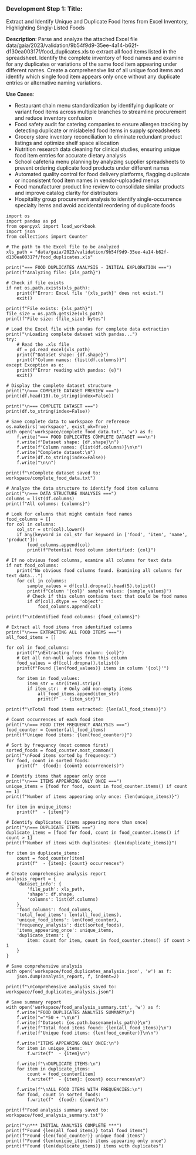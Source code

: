 ### Development Step 1: Title:  
Extract and Identify Unique and Duplicate Food Items from Excel Inventory, Highlighting Singly-Listed Foods

**Description**: Parse and analyze the attached Excel file data/gaia/2023/validation/9b54f9d9-35ee-4a14-b62f-d130ea00317f/food_duplicates.xls to extract all food items listed in the spreadsheet. Identify the complete inventory of food names and examine for any duplicates or variations of the same food item appearing under different names. Create a comprehensive list of all unique food items and identify which single food item appears only once without any duplicate entries or alternative naming variations.

**Use Cases**:
- Restaurant chain menu standardization by identifying duplicate or variant food items across multiple branches to streamline procurement and reduce inventory confusion
- Food safety audit for catering companies to ensure allergen tracking by detecting duplicate or mislabeled food items in supply spreadsheets
- Grocery store inventory reconciliation to eliminate redundant product listings and optimize shelf space allocation
- Nutrition research data cleaning for clinical studies, ensuring unique food item entries for accurate dietary analysis
- School cafeteria menu planning by analyzing supplier spreadsheets to prevent ordering duplicate food products under different names
- Automated quality control for food delivery platforms, flagging duplicate or inconsistent food item names in vendor-uploaded menus
- Food manufacturer product line review to consolidate similar products and improve catalog clarity for distributors
- Hospitality group procurement analysis to identify single-occurrence specialty items and avoid accidental reordering of duplicate foods

```
import os
import pandas as pd
from openpyxl import load_workbook
import json
from collections import Counter

# The path to the Excel file to be analyzed
xls_path = "data/gaia/2023/validation/9b54f9d9-35ee-4a14-b62f-d130ea00317f/food_duplicates.xls"

print("=== FOOD DUPLICATES ANALYSIS - INITIAL EXPLORATION ===")
print(f"Analyzing file: {xls_path}")

# Check if file exists
if not os.path.exists(xls_path):
    print(f"Error: Excel file '{xls_path}' does not exist.")
    exit()

print(f"File exists: {xls_path}")
file_size = os.path.getsize(xls_path)
print(f"File size: {file_size} bytes")

# Load the Excel file with pandas for complete data extraction
print("\nLoading complete dataset with pandas...")
try:
    # Read the .xls file
    df = pd.read_excel(xls_path)
    print(f"Dataset shape: {df.shape}")
    print(f"Column names: {list(df.columns)}")
except Exception as e:
    print(f"Error reading with pandas: {e}")
    exit()

# Display the complete dataset structure
print("\n=== COMPLETE DATASET PREVIEW ===")
print(df.head(10).to_string(index=False))

print("\n=== COMPLETE DATASET ===")
print(df.to_string(index=False))

# Save complete data to workspace for reference
os.makedirs('workspace', exist_ok=True)
with open('workspace/complete_food_data.txt', 'w') as f:
    f.write("=== FOOD DUPLICATES COMPLETE DATASET ===\n")
    f.write(f"Dataset shape: {df.shape}\n")
    f.write(f"Column names: {list(df.columns)}\n\n")
    f.write("Complete dataset:\n")
    f.write(df.to_string(index=False))
    f.write("\n\n")

print(f"\nComplete dataset saved to: workspace/complete_food_data.txt")

# Analyze the data structure to identify food item columns
print("\n=== DATA STRUCTURE ANALYSIS ===")
columns = list(df.columns)
print(f"All columns: {columns}")

# Look for columns that might contain food names
food_columns = []
for col in columns:
    col_str = str(col).lower()
    if any(keyword in col_str for keyword in ['food', 'item', 'name', 'product']):
        food_columns.append(col)
        print(f"Potential food column identified: {col}")

# If no obvious food columns, examine all columns for text data
if not food_columns:
    print("No obvious food columns found. Examining all columns for text data...")
    for col in columns:
        sample_values = df[col].dropna().head(5).tolist()
        print(f"Column '{col}' sample values: {sample_values}")
        # Check if this column contains text that could be food names
        if df[col].dtype == 'object':
            food_columns.append(col)

print(f"\nIdentified food columns: {food_columns}")

# Extract all food items from identified columns
print("\n=== EXTRACTING ALL FOOD ITEMS ===")
all_food_items = []

for col in food_columns:
    print(f"\nExtracting from column: {col}")
    # Get all non-null values from this column
    food_values = df[col].dropna().tolist()
    print(f"Found {len(food_values)} items in column '{col}'")
    
    for item in food_values:
        item_str = str(item).strip()
        if item_str:  # Only add non-empty items
            all_food_items.append(item_str)
            print(f"  - {item_str}")

print(f"\nTotal food items extracted: {len(all_food_items)}")

# Count occurrences of each food item
print("\n=== FOOD ITEM FREQUENCY ANALYSIS ===")
food_counter = Counter(all_food_items)
print(f"Unique food items: {len(food_counter)}")

# Sort by frequency (most common first)
sorted_foods = food_counter.most_common()
print("\nFood items sorted by frequency:")
for food, count in sorted_foods:
    print(f"  {food}: {count} occurrence(s)")

# Identify items that appear only once
print("\n=== ITEMS APPEARING ONLY ONCE ===")
unique_items = [food for food, count in food_counter.items() if count == 1]
print(f"Number of items appearing only once: {len(unique_items)}")

for item in unique_items:
    print(f"  - {item}")

# Identify duplicates (items appearing more than once)
print("\n=== DUPLICATE ITEMS ===")
duplicate_items = [food for food, count in food_counter.items() if count > 1]
print(f"Number of items with duplicates: {len(duplicate_items)}")

for item in duplicate_items:
    count = food_counter[item]
    print(f"  - {item}: {count} occurrences")

# Create comprehensive analysis report
analysis_report = {
    'dataset_info': {
        'file_path': xls_path,
        'shape': df.shape,
        'columns': list(df.columns)
    },
    'food_columns': food_columns,
    'total_food_items': len(all_food_items),
    'unique_food_items': len(food_counter),
    'frequency_analysis': dict(sorted_foods),
    'items_appearing_once': unique_items,
    'duplicate_items': {
        item: count for item, count in food_counter.items() if count > 1
    }
}

# Save comprehensive analysis
with open('workspace/food_duplicates_analysis.json', 'w') as f:
    json.dump(analysis_report, f, indent=2)

print(f"\nComprehensive analysis saved to: workspace/food_duplicates_analysis.json")

# Save summary report
with open('workspace/food_analysis_summary.txt', 'w') as f:
    f.write("FOOD DUPLICATES ANALYSIS SUMMARY\n")
    f.write("="*50 + "\n\n")
    f.write(f"Dataset: {os.path.basename(xls_path)}\n")
    f.write(f"Total food items found: {len(all_food_items)}\n")
    f.write(f"Unique food items: {len(food_counter)}\n\n")
    
    f.write("ITEMS APPEARING ONLY ONCE:\n")
    for item in unique_items:
        f.write(f"  - {item}\n")
    
    f.write(f"\nDUPLICATE ITEMS:\n")
    for item in duplicate_items:
        count = food_counter[item]
        f.write(f"  - {item}: {count} occurrences\n")
    
    f.write(f"\nALL FOOD ITEMS WITH FREQUENCIES:\n")
    for food, count in sorted_foods:
        f.write(f"  {food}: {count}\n")

print(f"Food analysis summary saved to: workspace/food_analysis_summary.txt")

print("\n*** INITIAL ANALYSIS COMPLETE ***")
print(f"Found {len(all_food_items)} total food items")
print(f"Found {len(food_counter)} unique food items")
print(f"Found {len(unique_items)} items appearing only once")
print(f"Found {len(duplicate_items)} items with duplicates")
```